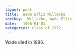 ```yaml
---
layout: post
title:  Wade Ellis Willecke
sortKey:  Willecke, Wade Ellis
date:   1996-01-01
categories: class-of-1972
---
```

Wade died in 1996.

